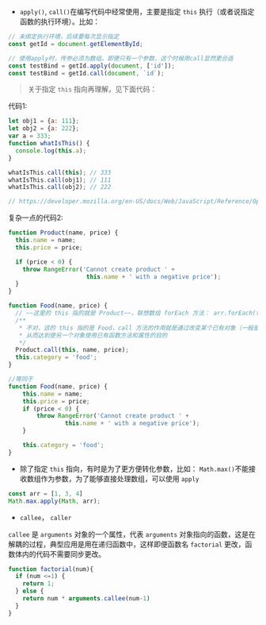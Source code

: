 - `apply()`, `call()`在编写代码中经常使用，主要是指定 `this` 执行（或者说指定函数的执行环境）。比如：

```js
// 未绑定执行环境，后续要每次显示指定
const getId = document.getElementById;

// 使用apply时，传参必须为数组，即便只有一个参数，这个时候用call显然更合适
const testBind = getId.apply(document, ['id']);
const testBind = getId.call(document, `id`);
```

> 关于指定 `this` 指向再理解，见下面代码：   

代码1:   

```js
let obj1 = {a: 111};
let obj2 = {a: 222};
var a = 333;
function whatIsThis() {
  console.log(this.a);
}

whatIsThis.call(this); // 333
whatIsThis.call(obj1); // 111
whatIsThis.call(obj2); // 222

// https://developer.mozilla.org/en-US/docs/Web/JavaScript/Reference/Operators/this
```

复杂一点的代码2:

```js
function Product(name, price) {
  this.name = name;
  this.price = price;

  if (price < 0) {
    throw RangeError('Cannot create product ' +
                      this.name + ' with a negative price');
  }
}

function Food(name, price) {
  // ~~这里的 this 指的就是 Product~~，联想数组 forEach 方法： arr.forEach(function(e) {})
  /**
   * 不对，这的 this 指的是 Food，call 方法的作用就是通过改变某个已有对象（一般是函数）中 this 的指向（通过第一个参数确定），
   * 从而达到使另一个对象使用已有函数方法和属性的目的
   */
  Product.call(this, name, price);
  this.category = 'food';
}

//等同于
function Food(name, price) { 
    this.name = name;
    this.price = price;
    if (price < 0) {
        throw RangeError('Cannot create product ' +
                this.name + ' with a negative price');
    }

    this.category = 'food'; 
}
```
 
- 除了指定 `this` 指向，有时是为了更方便转化参数，比如： `Math.max()`不能接收数组作为参数，为了能够直接处理数组，可以使用 `apply`

```js
const arr = [1, 3, 4]
Math.max.apply(Math, arr);
```

- `callee`， `caller`

`callee` 是 `arguments` 对象的一个属性，代表 `arguments` 对象指向的函数，这是在解耦的过程，典型应用是用在递归函数中，这样即便函数名 `factorial` 更改，函数体内的代码不需要同步更改。

```js
function factorial(num){
  if (num <=1) {
    return 1;
  } else {
    return num * arguments.callee(num-1)
  }
}
```
